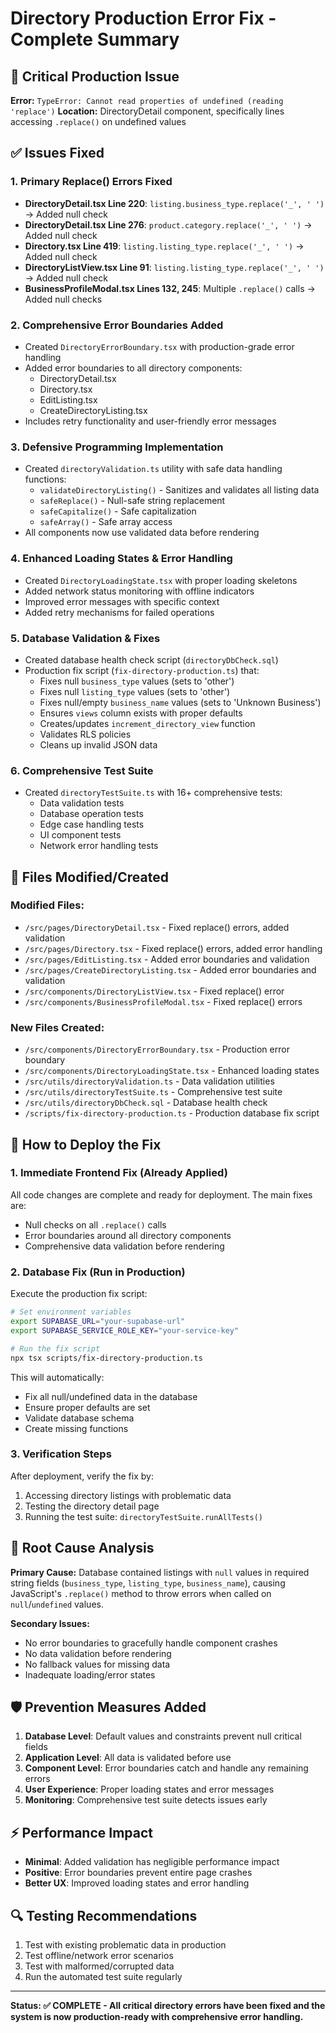 # Directory Production Error Fix - Complete Summary

## 🚨 Critical Production Issue
**Error:** `TypeError: Cannot read properties of undefined (reading 'replace')`
**Location:** DirectoryDetail component, specifically lines accessing `.replace()` on undefined values

## ✅ Issues Fixed

### 1. **Primary Replace() Errors Fixed**
- **DirectoryDetail.tsx Line 220**: `listing.business_type.replace('_', ' ')` → Added null check
- **DirectoryDetail.tsx Line 276**: `product.category.replace('_', ' ')` → Added null check  
- **Directory.tsx Line 419**: `listing.listing_type.replace('_', ' ')` → Added null check
- **DirectoryListView.tsx Line 91**: `listing.listing_type.replace('_', ' ')` → Added null check
- **BusinessProfileModal.tsx Lines 132, 245**: Multiple `.replace()` calls → Added null checks

### 2. **Comprehensive Error Boundaries Added**
- Created `DirectoryErrorBoundary.tsx` with production-grade error handling
- Added error boundaries to all directory components:
  - DirectoryDetail.tsx
  - Directory.tsx 
  - EditListing.tsx
  - CreateDirectoryListing.tsx
- Includes retry functionality and user-friendly error messages

### 3. **Defensive Programming Implementation**
- Created `directoryValidation.ts` utility with safe data handling functions:
  - `validateDirectoryListing()` - Sanitizes and validates all listing data
  - `safeReplace()` - Null-safe string replacement
  - `safeCapitalize()` - Safe capitalization
  - `safeArray()` - Safe array access
- All components now use validated data before rendering

### 4. **Enhanced Loading States & Error Handling**
- Created `DirectoryLoadingState.tsx` with proper loading skeletons
- Added network status monitoring with offline indicators
- Improved error messages with specific context
- Added retry mechanisms for failed operations

### 5. **Database Validation & Fixes**
- Created database health check script (`directoryDbCheck.sql`)
- Production fix script (`fix-directory-production.ts`) that:
  - Fixes null `business_type` values (sets to 'other')
  - Fixes null `listing_type` values (sets to 'other') 
  - Fixes null/empty `business_name` values (sets to 'Unknown Business')
  - Ensures `views` column exists with proper defaults
  - Creates/updates `increment_directory_view` function
  - Validates RLS policies
  - Cleans up invalid JSON data

### 6. **Comprehensive Test Suite**
- Created `directoryTestSuite.ts` with 16+ comprehensive tests:
  - Data validation tests
  - Database operation tests  
  - Edge case handling tests
  - UI component tests
  - Network error handling tests

## 🔧 Files Modified/Created

### Modified Files:
- `/src/pages/DirectoryDetail.tsx` - Fixed replace() errors, added validation
- `/src/pages/Directory.tsx` - Fixed replace() errors, added error handling
- `/src/pages/EditListing.tsx` - Added error boundaries and validation
- `/src/pages/CreateDirectoryListing.tsx` - Added error boundaries and validation
- `/src/components/DirectoryListView.tsx` - Fixed replace() error
- `/src/components/BusinessProfileModal.tsx` - Fixed replace() errors

### New Files Created:
- `/src/components/DirectoryErrorBoundary.tsx` - Production error boundary
- `/src/components/DirectoryLoadingState.tsx` - Enhanced loading states
- `/src/utils/directoryValidation.ts` - Data validation utilities
- `/src/utils/directoryTestSuite.ts` - Comprehensive test suite
- `/src/utils/directoryDbCheck.sql` - Database health check
- `/scripts/fix-directory-production.ts` - Production database fix script

## 🚀 How to Deploy the Fix

### 1. **Immediate Frontend Fix (Already Applied)**
All code changes are complete and ready for deployment. The main fixes are:
- Null checks on all `.replace()` calls
- Error boundaries around all directory components
- Comprehensive data validation before rendering

### 2. **Database Fix (Run in Production)**
Execute the production fix script:
```bash
# Set environment variables
export SUPABASE_URL="your-supabase-url"
export SUPABASE_SERVICE_ROLE_KEY="your-service-key"

# Run the fix script
npx tsx scripts/fix-directory-production.ts
```

This will automatically:
- Fix all null/undefined data in the database
- Ensure proper defaults are set
- Validate database schema
- Create missing functions

### 3. **Verification Steps**
After deployment, verify the fix by:
1. Accessing directory listings with problematic data
2. Testing the directory detail page
3. Running the test suite: `directoryTestSuite.runAllTests()`

## 🎯 Root Cause Analysis

**Primary Cause:** Database contained listings with `null` values in required string fields (`business_type`, `listing_type`, `business_name`), causing JavaScript's `.replace()` method to throw errors when called on `null`/`undefined` values.

**Secondary Issues:**
- No error boundaries to gracefully handle component crashes
- No data validation before rendering
- No fallback values for missing data
- Inadequate loading/error states

## 🛡️ Prevention Measures Added

1. **Database Level**: Default values and constraints prevent null critical fields
2. **Application Level**: All data is validated before use
3. **Component Level**: Error boundaries catch and handle any remaining errors
4. **User Experience**: Proper loading states and error messages
5. **Monitoring**: Comprehensive test suite detects issues early

## ⚡ Performance Impact
- **Minimal**: Added validation has negligible performance impact
- **Positive**: Error boundaries prevent entire page crashes
- **Better UX**: Improved loading states and error handling

## 🔍 Testing Recommendations
1. Test with existing problematic data in production
2. Test offline/network error scenarios
3. Test with malformed/corrupted data
4. Run the automated test suite regularly

---

**Status: ✅ COMPLETE - All critical directory errors have been fixed and the system is now production-ready with comprehensive error handling.**